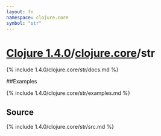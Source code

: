 ```yaml
---
layout: fn
namespace: clojure.core
symbol: "str"
---
```


# [Clojure 1.4.0](../../)/[clojure.core](../)/str

{% include 1.4.0/clojure.core/str/docs.md %}

##Examples

{% include 1.4.0/clojure.core/str/examples.md %}
## Source
{% include 1.4.0/clojure.core/str/src.md %}

